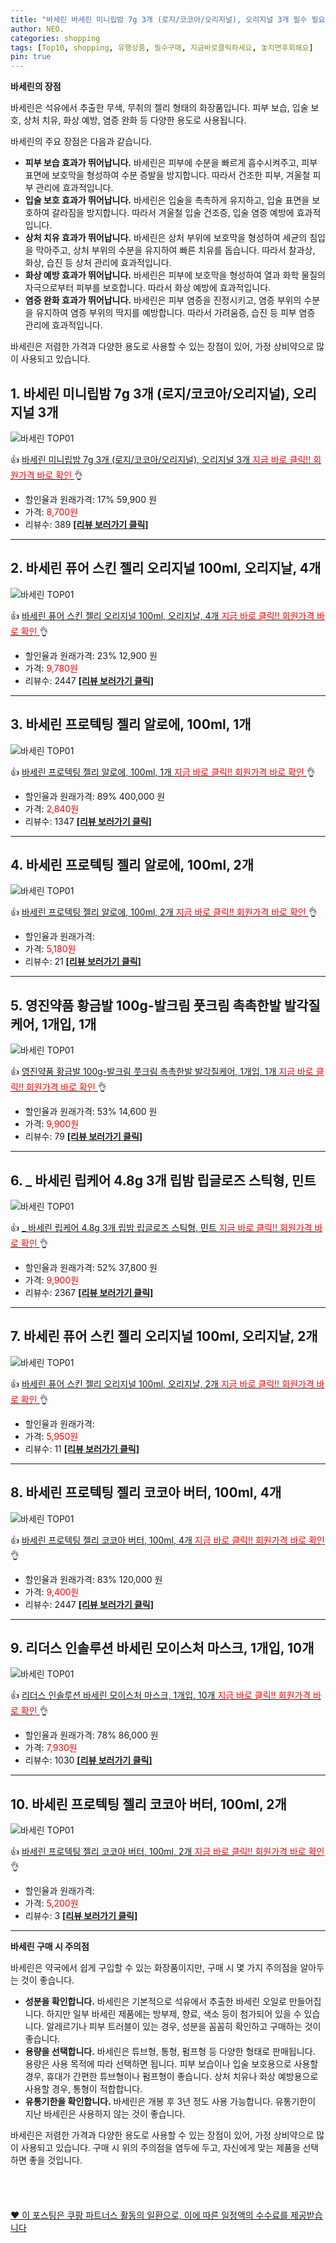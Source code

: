 ```yaml
---
title: "바세린 바세린 미니립밤 7g 3개 (로지/코코아/오리지널), 오리지널 3개 필수 필요 추천 제품 비교 최저 가격 비교 장점 구매 후기 구매평"
author: NEO.
categories: shopping
tags: [Top10, shopping, 유행상품, 필수구매, 지금바로클릭하세요, 놓치면후회해요]
pin: true
---
```

**바세린의 장점**

바세린은 석유에서 추출한 무색, 무취의 젤리 형태의 화장품입니다. 피부 보습, 입술 보호, 상처 치유, 화상 예방, 염증 완화 등 다양한 용도로 사용됩니다.

바세린의 주요 장점은 다음과 같습니다.

* **피부 보습 효과가 뛰어납니다.** 바세린은 피부에 수분을 빠르게 흡수시켜주고, 피부 표면에 보호막을 형성하여 수분 증발을 방지합니다. 따라서 건조한 피부, 겨울철 피부 관리에 효과적입니다.
* **입술 보호 효과가 뛰어납니다.** 바세린은 입술을 촉촉하게 유지하고, 입술 표면을 보호하여 갈라짐을 방지합니다. 따라서 겨울철 입술 건조증, 입술 염증 예방에 효과적입니다.
* **상처 치유 효과가 뛰어납니다.** 바세린은 상처 부위에 보호막을 형성하여 세균의 침입을 막아주고, 상처 부위의 수분을 유지하여 빠른 치유를 돕습니다. 따라서 찰과상, 화상, 습진 등 상처 관리에 효과적입니다.
* **화상 예방 효과가 뛰어납니다.** 바세린은 피부에 보호막을 형성하여 열과 화학 물질의 자극으로부터 피부를 보호합니다. 따라서 화상 예방에 효과적입니다.
* **염증 완화 효과가 뛰어납니다.** 바세린은 피부 염증을 진정시키고, 염증 부위의 수분을 유지하여 염증 부위의 딱지를 예방합니다. 따라서 가려움증, 습진 등 피부 염증 관리에 효과적입니다.

바세린은 저렴한 가격과 다양한 용도로 사용할 수 있는 장점이 있어, 가정 상비약으로 많이 사용되고 있습니다.

   

## 1. 바세린 미니립밤 7g 3개 (로지/코코아/오리지널), 오리지널 3개

![바세린 TOP01](https://thumbnail9.coupangcdn.com/thumbnails/remote/490x490ex/image/vendor_inventory/f113/e633bfd1101c9a4a8f3dce32a99b4d9ee11a9848c2925712524e27fddcf1.jpg)


👍 [바세린 미니립밤 7g 3개 (로지/코코아/오리지널), 오리지널 3개 <font color=red> 지금 바로 클릭!! 회원가격 바로 확인 </font> ](https://link.coupang.com/re/AFFSDP?lptag=AF3617701&subid=GithubCoopas&pageKey=6370891304&traceid=V0-153&itemId=13493700064&vendorItemId=80747865151) 👌 


- 할인율과 원래가격: 17%  59,900   원
- 가격: <span style='color:red'>8,700원</span>
- 리뷰수: 389  [**[리뷰 보러가기 클릭]**](https://link.coupang.com/re/AFFSDP?lptag=AF3617701&subid=GithubCoopas&pageKey=6370891304&traceid=V0-153&itemId=13493700064&vendorItemId=80747865151)

---


   

## 2. 바세린 퓨어 스킨 젤리 오리지널 100ml, 오리지날, 4개

![바세린 TOP01](https://thumbnail8.coupangcdn.com/thumbnails/remote/490x490ex/image/vendor_inventory/24d3/a37b6a18a78d6ad308dd7642d3db262c6abf9e7b8e0ff88697e797d9cc06.jpg)


👍 [바세린 퓨어 스킨 젤리 오리지널 100ml, 오리지날, 4개 <font color=red> 지금 바로 클릭!! 회원가격 바로 확인 </font> ](https://link.coupang.com/re/AFFSDP?lptag=AF3617701&subid=GithubCoopas&pageKey=4310015590&traceid=V0-153&itemId=5000030300&vendorItemId=86407130298) 👌 


- 할인율과 원래가격: 23%  12,900   원
- 가격: <span style='color:red'>9,780원</span>
- 리뷰수: 2447  [**[리뷰 보러가기 클릭]**](https://link.coupang.com/re/AFFSDP?lptag=AF3617701&subid=GithubCoopas&pageKey=4310015590&traceid=V0-153&itemId=5000030300&vendorItemId=86407130298)

---


   

## 3. 바세린 프로텍팅 젤리 알로에, 100ml, 1개

![바세린 TOP01](https://thumbnail8.coupangcdn.com/thumbnails/remote/490x490ex/image/retail/images/2020/10/22/9/3/120ce387-e403-4fd8-a72a-be455d0ebc76.jpg)


👍 [바세린 프로텍팅 젤리 알로에, 100ml, 1개 <font color=red> 지금 바로 클릭!! 회원가격 바로 확인 </font> ](https://link.coupang.com/re/AFFSDP?lptag=AF3617701&subid=GithubCoopas&pageKey=6681203415&traceid=V0-153&itemId=15407088041&vendorItemId=72324766661) 👌 


- 할인율과 원래가격: 89%  400,000   원
- 가격: <span style='color:red'>2,840원</span>
- 리뷰수: 1347  [**[리뷰 보러가기 클릭]**](https://link.coupang.com/re/AFFSDP?lptag=AF3617701&subid=GithubCoopas&pageKey=6681203415&traceid=V0-153&itemId=15407088041&vendorItemId=72324766661)

---


   

## 4. 바세린 프로텍팅 젤리 알로에, 100ml, 2개

![바세린 TOP01](https://thumbnail6.coupangcdn.com/thumbnails/remote/490x490ex/image/retail/images/e55413c9-66dd-43a4-8ca2-91f76bd207d47466873646449814338.png)


👍 [바세린 프로텍팅 젤리 알로에, 100ml, 2개 <font color=red> 지금 바로 클릭!! 회원가격 바로 확인 </font> ](https://link.coupang.com/re/AFFSDP?lptag=AF3617701&subid=GithubCoopas&pageKey=6681203415&traceid=V0-153&itemId=18036945176&vendorItemId=85191355894) 👌 


- 할인율과 원래가격: 
- 가격: <span style='color:red'>5,180원</span>
- 리뷰수: 21  [**[리뷰 보러가기 클릭]**](https://link.coupang.com/re/AFFSDP?lptag=AF3617701&subid=GithubCoopas&pageKey=6681203415&traceid=V0-153&itemId=18036945176&vendorItemId=85191355894)

---


   

## 5. 영진약품 황금발 100g-발크림 풋크림 촉촉한발 발각질케어, 1개입, 1개

![바세린 TOP01](https://thumbnail6.coupangcdn.com/thumbnails/remote/490x490ex/image/vendor_inventory/f146/8c09c466f43cef084ea1855cfc90e660c9a7ec98b52b53af941fda490d3a.jpg)


👍 [영진약품 황금발 100g-발크림 풋크림 촉촉한발 발각질케어, 1개입, 1개 <font color=red> 지금 바로 클릭!! 회원가격 바로 확인 </font> ](https://link.coupang.com/re/AFFSDP?lptag=AF3617701&subid=GithubCoopas&pageKey=7670001540&traceid=V0-153&itemId=20457957152&vendorItemId=87537894327) 👌 


- 할인율과 원래가격: 53%  14,600   원
- 가격: <span style='color:red'>9,900원</span>
- 리뷰수: 79  [**[리뷰 보러가기 클릭]**](https://link.coupang.com/re/AFFSDP?lptag=AF3617701&subid=GithubCoopas&pageKey=7670001540&traceid=V0-153&itemId=20457957152&vendorItemId=87537894327)

---


   

## 6. _ 바세린 립케어 4.8g 3개 립밤 립글로즈 스틱형, 민트

![바세린 TOP01](https://thumbnail6.coupangcdn.com/thumbnails/remote/490x490ex/image/vendor_inventory/1123/5efe69c31dee1566038bfeee4d4d2c310b6deaa1ec568460a67e62189fb2.jpg)


👍 [_ 바세린 립케어 4.8g 3개 립밤 립글로즈 스틱형, 민트 <font color=red> 지금 바로 클릭!! 회원가격 바로 확인 </font> ](https://link.coupang.com/re/AFFSDP?lptag=AF3617701&subid=GithubCoopas&pageKey=7650864154&traceid=V0-153&itemId=20356665613&vendorItemId=84646142914) 👌 


- 할인율과 원래가격: 52%  37,800   원
- 가격: <span style='color:red'>9,900원</span>
- 리뷰수: 2367  [**[리뷰 보러가기 클릭]**](https://link.coupang.com/re/AFFSDP?lptag=AF3617701&subid=GithubCoopas&pageKey=7650864154&traceid=V0-153&itemId=20356665613&vendorItemId=84646142914)

---


   

## 7. 바세린 퓨어 스킨 젤리 오리지널 100ml, 오리지날, 2개

![바세린 TOP01](https://thumbnail9.coupangcdn.com/thumbnails/remote/490x490ex/image/vendor_inventory/80d4/ee812fc6fadfce616799ad64a2d810ec618ced9e3712e33f81dcaa8e9a62.JPG)


👍 [바세린 퓨어 스킨 젤리 오리지널 100ml, 오리지날, 2개 <font color=red> 지금 바로 클릭!! 회원가격 바로 확인 </font> ](https://link.coupang.com/re/AFFSDP?lptag=AF3617701&subid=GithubCoopas&pageKey=4310015590&traceid=V0-153&itemId=7371044815&vendorItemId=87515970084) 👌 


- 할인율과 원래가격: 
- 가격: <span style='color:red'>5,950원</span>
- 리뷰수: 11  [**[리뷰 보러가기 클릭]**](https://link.coupang.com/re/AFFSDP?lptag=AF3617701&subid=GithubCoopas&pageKey=4310015590&traceid=V0-153&itemId=7371044815&vendorItemId=87515970084)

---


   

## 8. 바세린 프로텍팅 젤리 코코아 버터, 100ml, 4개

![바세린 TOP01](https://thumbnail8.coupangcdn.com/thumbnails/remote/490x490ex/image/retail/images/cf68a7f1-9861-4650-9b78-705b07827a9d3975423240341985966.png)


👍 [바세린 프로텍팅 젤리 코코아 버터, 100ml, 4개 <font color=red> 지금 바로 클릭!! 회원가격 바로 확인 </font> ](https://link.coupang.com/re/AFFSDP?lptag=AF3617701&subid=GithubCoopas&pageKey=6681194188&traceid=V0-153&itemId=18036780181&vendorItemId=85191203509) 👌 


- 할인율과 원래가격: 83%  120,000   원
- 가격: <span style='color:red'>9,400원</span>
- 리뷰수: 2447  [**[리뷰 보러가기 클릭]**](https://link.coupang.com/re/AFFSDP?lptag=AF3617701&subid=GithubCoopas&pageKey=6681194188&traceid=V0-153&itemId=18036780181&vendorItemId=85191203509)

---


   

## 9. 리더스 인솔루션 바세린 모이스처 마스크, 1개입, 10개

![바세린 TOP01](https://thumbnail8.coupangcdn.com/thumbnails/remote/490x490ex/image/retail/images/116425634972016-355c8a16-ed40-4235-9e8d-8e6a617f6b23.jpg)


👍 [리더스 인솔루션 바세린 모이스처 마스크, 1개입, 10개 <font color=red> 지금 바로 클릭!! 회원가격 바로 확인 </font> ](https://link.coupang.com/re/AFFSDP?lptag=AF3617701&subid=GithubCoopas&pageKey=6286846246&traceid=V0-153&itemId=1022574844&vendorItemId=5463005049) 👌 


- 할인율과 원래가격: 78%  86,000   원
- 가격: <span style='color:red'>7,930원</span>
- 리뷰수: 1030  [**[리뷰 보러가기 클릭]**](https://link.coupang.com/re/AFFSDP?lptag=AF3617701&subid=GithubCoopas&pageKey=6286846246&traceid=V0-153&itemId=1022574844&vendorItemId=5463005049)

---


   

## 10. 바세린 프로텍팅 젤리 코코아 버터, 100ml, 2개

![바세린 TOP01](https://thumbnail7.coupangcdn.com/thumbnails/remote/490x490ex/image/retail/images/19ca075d-d6a2-4986-87c1-710248ade214968926960824142778.png)


👍 [바세린 프로텍팅 젤리 코코아 버터, 100ml, 2개 <font color=red> 지금 바로 클릭!! 회원가격 바로 확인 </font> ](https://link.coupang.com/re/AFFSDP?lptag=AF3617701&subid=GithubCoopas&pageKey=6681194188&traceid=V0-153&itemId=18036781845&vendorItemId=85191204988) 👌 


- 할인율과 원래가격: 
- 가격: <span style='color:red'>5,200원</span>
- 리뷰수: 3  [**[리뷰 보러가기 클릭]**](https://link.coupang.com/re/AFFSDP?lptag=AF3617701&subid=GithubCoopas&pageKey=6681194188&traceid=V0-153&itemId=18036781845&vendorItemId=85191204988)

---
**바세린 구매 시 주의점**

바세린은 약국에서 쉽게 구입할 수 있는 화장품이지만, 구매 시 몇 가지 주의점을 알아두는 것이 좋습니다.

* **성분을 확인합니다.** 바세린은 기본적으로 석유에서 추출한 바세린 오일로 만들어집니다. 하지만 일부 바세린 제품에는 방부제, 향료, 색소 등이 첨가되어 있을 수 있습니다. 알레르기나 피부 트러블이 있는 경우, 성분을 꼼꼼히 확인하고 구매하는 것이 좋습니다.
* **용량을 선택합니다.** 바세린은 튜브형, 통형, 펌프형 등 다양한 형태로 판매됩니다. 용량은 사용 목적에 따라 선택하면 됩니다. 피부 보습이나 입술 보호용으로 사용할 경우, 휴대가 간편한 튜브형이나 펌프형이 좋습니다. 상처 치유나 화상 예방용으로 사용할 경우, 통형이 적합합니다.
* **유통기한을 확인합니다.** 바세린은 개봉 후 3년 정도 사용 가능합니다. 유통기한이 지난 바세린은 사용하지 않는 것이 좋습니다.

바세린은 저렴한 가격과 다양한 용도로 사용할 수 있는 장점이 있어, 가정 상비약으로 많이 사용되고 있습니다. 구매 시 위의 주의점을 염두에 두고, 자신에게 맞는 제품을 선택하면 좋을 것입니다.<br><br><br><br><br> [ ❤  이 포스팅은 쿠팡 파트너스 활동의 일환으로, 이에 따른 일정액의 수수료를 제공받습니다](https://link.coupang.com/a/bcEFyh)